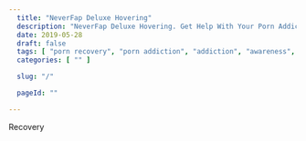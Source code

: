 ```yaml
---
  title: "NeverFap Deluxe Hovering"
  description: "NeverFap Deluxe Hovering. Get Help With Your Porn Addiction When You Need It Most."
  date: 2019-05-28
  draft: false
  tags: [ "porn recovery", "porn addiction", "addiction", "awareness", "nofap", "neverfap", "never fap", "NoFap Companion", "NoFap Companion", "neverfap deluxe", "nofap guide", "neverfap basics" ]
  categories: [ "" ]

  slug: "/"

  pageId: ""

---
```


Recovery